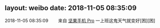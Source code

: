 layout: weibo
date: 2018-11-05 08:35:09
---
<meta name="referrer" content="no-referrer" />

2018-11-05 08:35:09  &nbsp;&nbsp;&nbsp;&nbsp;&nbsp;&nbsp; 来自 <a href="http://app.weibo.com/t/feed/Z4AgP" rel="nofollow">坚果手机 Pro</a>
一上班这鬼天气就变好[困][困] ​​​
